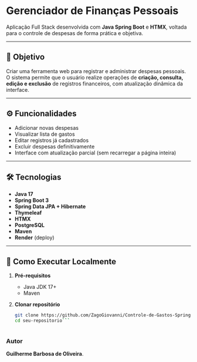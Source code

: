 # Gerenciador de Finanças Pessoais

Aplicação Full Stack desenvolvida com **Java Spring Boot** e **HTMX**, voltada para o controle de despesas de forma prática e objetiva.

---

## 🎯 Objetivo
Criar uma ferramenta web para registrar e administrar despesas pessoais.  
O sistema permite que o usuário realize operações de **criação, consulta, edição e exclusão** de registros financeiros, com atualização dinâmica da interface.

---

## ⚙️ Funcionalidades
- Adicionar novas despesas  
- Visualizar lista de gastos  
- Editar registros já cadastrados  
- Excluir despesas definitivamente  
- Interface com atualização parcial (sem recarregar a página inteira)  

---

## 🛠️ Tecnologias
- **Java 17**  
- **Spring Boot 3**  
- **Spring Data JPA + Hibernate**  
- **Thymeleaf**  
- **HTMX**  
- **PostgreSQL**  
- **Maven**  
- **Render** (deploy)  

---

## 🚀 Como Executar Localmente

1. **Pré-requisitos**  
   - Java JDK 17+  
   - Maven  

2. **Clonar repositório**  
   ```bash
   git clone https://github.com/ZagoGiovanni/Controle-de-Gastos-SpringBoot-HTMX.git
   cd seu-repositorio```
  
### Autor
**Guilherme Barbosa de Oliveira**.
